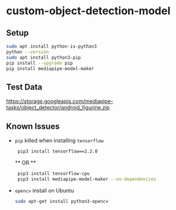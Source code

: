 # custom-object-detection-model

## Setup


```sh
sudo apt install python-is-python3
python --version
sudo apt install python3-pip
pip install --upgrade pip
pip install mediapipe-model-maker
```

## Test Data
https://storage.googleapis.com/mediapipe-tasks/object_detector/android_figurine.zip

## Known Issues

- `pip` killed when installing `tensorflow`
  ``` sh
   pip3 install tensorflow==2.2.0
  ```
  
     ** OR **
  
  ``` sh
   pip3 install tensorflow-cpu
   pip3 install mediapipe-model-maker --no-dependencies
  ```

- `opencv` install on Ubuntu
  ``` sh
  sudo apt-get install python3-opencv
  ```
